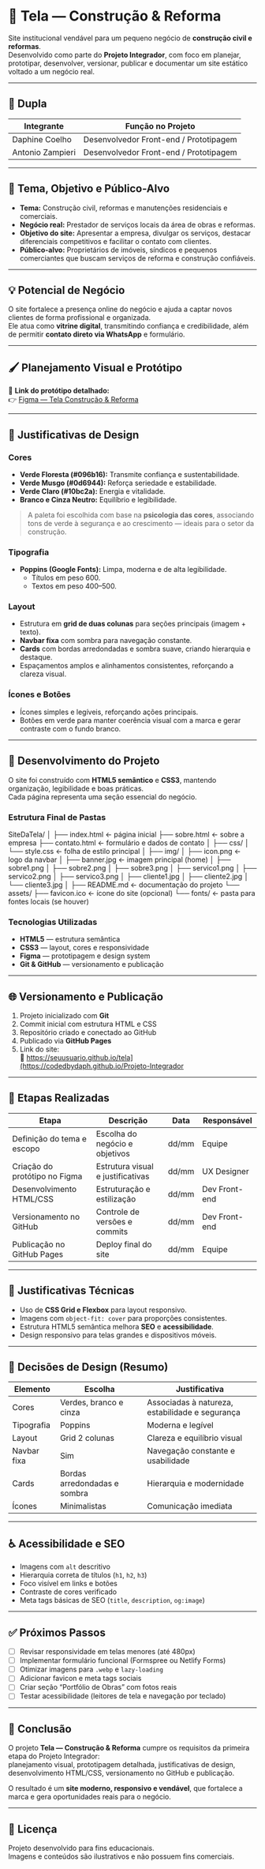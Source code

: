 # 🧱 Tela — Construção & Reforma

Site institucional vendável para um pequeno negócio de **construção civil e reformas**.  
Desenvolvido como parte do **Projeto Integrador**, com foco em planejar, prototipar, desenvolver, versionar, publicar e documentar um site estático voltado a um negócio real.

---

## 👥 Dupla

| Integrante | Função no Projeto |
|-------------|------------------|
| Daphine Coelho | Desenvolvedor Front-end / Prototipagem |
| Antonio Zampieri | Desenvolvedor Front-end / Prototipagem |

---

## 🎯 Tema, Objetivo e Público-Alvo

- **Tema:** Construção civil, reformas e manutenções residenciais e comerciais.  
- **Negócio real:** Prestador de serviços locais da área de obras e reformas.  
- **Objetivo do site:** Apresentar a empresa, divulgar os serviços, destacar diferenciais competitivos e facilitar o contato com clientes.  
- **Público-alvo:** Proprietários de imóveis, síndicos e pequenos comerciantes que buscam serviços de reforma e construção confiáveis.

---

## 💡 Potencial de Negócio

O site fortalece a presença online do negócio e ajuda a captar novos clientes de forma profissional e organizada.  
Ele atua como **vitrine digital**, transmitindo confiança e credibilidade, além de permitir **contato direto via WhatsApp** e formulário.

---

## 🖌️ Planejamento Visual e Protótipo

📎 **Link do protótipo detalhado:**  
👉 [Figma — Tela Construção & Reforma](https://www.figma.com/design/n7V3Uc3CAQV7Laz6UD9VEk/Tela?node-id=5-3&t=Isc9Mr3oXiCeOYMm-1)

---

## 🎨 Justificativas de Design

### **Cores**
- **Verde Floresta (#096b16):** Transmite confiança e sustentabilidade.  
- **Verde Musgo (#0d6944):** Reforça seriedade e estabilidade.  
- **Verde Claro (#10bc2a):** Energia e vitalidade.  
- **Branco e Cinza Neutro:** Equilíbrio e legibilidade.

> A paleta foi escolhida com base na **psicologia das cores**, associando tons de verde à segurança e ao crescimento — ideais para o setor da construção.

### **Tipografia**
- **Poppins (Google Fonts):** Limpa, moderna e de alta legibilidade.  
  - Títulos em peso 600.  
  - Textos em peso 400–500.

### **Layout**
- Estrutura em **grid de duas colunas** para seções principais (imagem + texto).  
- **Navbar fixa** com sombra para navegação constante.  
- **Cards** com bordas arredondadas e sombra suave, criando hierarquia e destaque.  
- Espaçamentos amplos e alinhamentos consistentes, reforçando a clareza visual.

### **Ícones e Botões**
- Ícones simples e legíveis, reforçando ações principais.  
- Botões em verde para manter coerência visual com a marca e gerar contraste com o fundo branco.

---

## 🧱 Desenvolvimento do Projeto

O site foi construído com **HTML5 semântico** e **CSS3**, mantendo organização, legibilidade e boas práticas.  
Cada página representa uma seção essencial do negócio.

### Estrutura Final de Pastas
SiteDaTela/
│
├── index.html          ← página inicial
├── sobre.html          ← sobre a empresa
├── contato.html        ← formulário e dados de contato
│
├── css/
│   └── style.css       ← folha de estilo principal
│
├── img/
│   ├── icon.png        ← logo da navbar
│   ├── banner.jpg      ← imagem principal (home)
│   ├── sobre1.png
│   ├── sobre2.png
│   ├── sobre3.png
│   ├── servico1.png
│   ├── servico2.png
│   ├── servico3.png
│   ├── cliente1.jpg
│   ├── cliente2.jpg
│   └── cliente3.jpg
│
├── README.md           ← documentação do projeto
└── assets/
    ├── favicon.ico     ← ícone do site (opcional)
    └── fonts/          ← pasta para fontes locais (se houver)

### Tecnologias Utilizadas
- **HTML5** — estrutura semântica  
- **CSS3** — layout, cores e responsividade  
- **Figma** — prototipagem e design system  
- **Git & GitHub** — versionamento e publicação  

---

## 🌐 Versionamento e Publicação

1. Projeto inicializado com **Git**  
2. Commit inicial com estrutura HTML e CSS  
3. Repositório criado e conectado ao GitHub  
4. Publicado via **GitHub Pages**  
5. Link do site:  
   🔗 https://seuusuario.github.io/tela](https://codedbydaph.github.io/Projeto-Integrador

---

## 📅 Etapas Realizadas

| Etapa | Descrição | Data | Responsável |
|-------|------------|------|--------------|
| Definição do tema e escopo | Escolha do negócio e objetivos | dd/mm | Equipe |
| Criação do protótipo no Figma | Estrutura visual e justificativas | dd/mm | UX Designer |
| Desenvolvimento HTML/CSS | Estruturação e estilização | dd/mm | Dev Front-end |
| Versionamento no GitHub | Controle de versões e commits | dd/mm | Dev Front-end |
| Publicação no GitHub Pages | Deploy final do site | dd/mm | Equipe |

---

## 📐 Justificativas Técnicas

- Uso de **CSS Grid e Flexbox** para layout responsivo.  
- Imagens com `object-fit: cover` para proporções consistentes.  
- Estrutura HTML5 semântica melhora **SEO** e **acessibilidade**.  
- Design responsivo para telas grandes e dispositivos móveis.  

---

## 🧾 Decisões de Design (Resumo)

| Elemento | Escolha | Justificativa |
|-----------|----------|----------------|
| Cores | Verdes, branco e cinza | Associadas à natureza, estabilidade e segurança |
| Tipografia | Poppins | Moderna e legível |
| Layout | Grid 2 colunas | Clareza e equilíbrio visual |
| Navbar fixa | Sim | Navegação constante e usabilidade |
| Cards | Bordas arredondadas e sombra | Hierarquia e modernidade |
| Ícones | Minimalistas | Comunicação imediata |

---

## ♿ Acessibilidade e SEO

- Imagens com `alt` descritivo  
- Hierarquia correta de títulos (`h1`, `h2`, `h3`)  
- Foco visível em links e botões  
- Contraste de cores verificado  
- Meta tags básicas de SEO (`title`, `description`, `og:image`)  

---

## ✅ Próximos Passos

- [ ] Revisar responsividade em telas menores (até 480px)  
- [ ] Implementar formulário funcional (Formspree ou Netlify Forms)  
- [ ] Otimizar imagens para `.webp` e `lazy-loading`  
- [ ] Adicionar favicon e meta tags sociais  
- [ ] Criar seção “Portfólio de Obras” com fotos reais  
- [ ] Testar acessibilidade (leitores de tela e navegação por teclado)

---

## 🧭 Conclusão

O projeto **Tela — Construção & Reforma** cumpre os requisitos da primeira etapa do Projeto Integrador:  
planejamento visual, prototipagem detalhada, justificativas de design, desenvolvimento HTML/CSS, versionamento no GitHub e publicação.  

O resultado é um **site moderno, responsivo e vendável**, que fortalece a marca e gera oportunidades reais para o negócio.

---

## 📄 Licença

Projeto desenvolvido para fins educacionais.  
Imagens e conteúdos são ilustrativos e não possuem fins comerciais.
